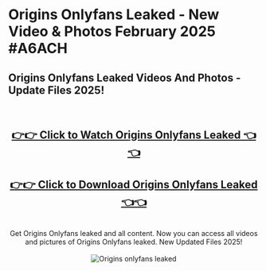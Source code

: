 # Origins Onlyfans Leaked - New Video & Photos February 2025 #A6ACH

<h2>Origins Onlyfans Leaked Videos And Photos - Update Files 2025!</h2>
<br>
<div align="center">
<h2><a href="https://links2leaks.com?utm_source=origins&utm_medium=git102" rel="nofollow">👉👉 Click to Watch Origins Onlyfans Leaked 👈👈</a></h2>
<h2><a href="https://links2leaks.com?utm_source=origins&utm_medium=git102" rel="nofollow">👉👉 Click to Download Origins Onlyfans Leaked 👈👈</a></h2>
<br>
Get Origins Onlyfans leaked and all content. Now you can access all videos and pictures of Origins Onlyfans leaked. New Updated Files 2025!
<br>
<br>
<a href="https://links2leaks.com?utm_source=origins&utm_medium=git102" rel="nofollow" data-target="animated-image.originalLink"><img src="https://i.ibb.co/Gkj2r4b/banner.png" alt="Origins onlyfans leaked" style="max-width: 100%; display: inline-block;" data-target="animated-image.originalImage"></a>
</div>
<br>
